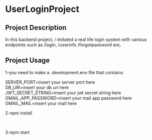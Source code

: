 <h1>UserLoginProject</h1>

<h2>Project Description</h2>

<p>In this backend project, i imitated a real life login system with various endpoints such as /login, /userinfo /forgotpassword exc. </p>

<h2>Project Usage</h2>

<p> 1-you need to make a .development.env file that contains:</p>

<list>
SERVER_PORT=insert your server port here <br>
DB_URI=insert your db uri here <br>
JWT_SECRET_STRING=insert your jwt secret string here<br>
GMAIL_APP_PASSWORD=insert your mail app password here<br>
GMAIL_MAIL=insert your mail here 
</list>
<br>
<p> 2-npm install</p>
<br>
<p> 3-npm start</p>
